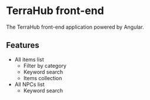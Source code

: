 # TerraHub front-end

The TerraHub front-end application powered by Angular.

## Features

- All items list
  - Filter by category
  - Keyword search
  - Items collection
- All NPCs list
  - Keyword search
